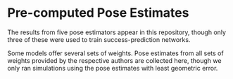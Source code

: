# Pre-computed Pose Estimates
The results from five pose estimators appear in this repository, though only three of these were used to train success-prediction networks.

Some models offer several sets of weights. Pose estimates from all sets of weights provided by the respective authors are collected here, though we only ran simulations using the pose estimates with least geometric error.

